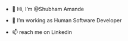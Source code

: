 - 👋 Hi, I’m @Shubham Amande
- 👀 I’m working as  Human Software Developer


- 📫  reach me on Linkedin

<!---
ShubhamA99/ShubhamA99 is a ✨ special ✨ repository because its `README.md` (this file) appears on your GitHub profile.
You can click the Preview link to take a look at your changes.
--->
